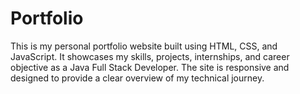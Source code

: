 # Portfolio
This is my personal portfolio website built using HTML, CSS, and JavaScript. It showcases my skills, projects, internships, and career objective as a Java Full Stack Developer. The site is responsive and designed to provide a clear overview of my technical journey.
